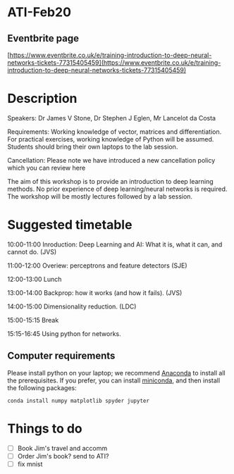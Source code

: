 # ATI-Feb20


## Eventbrite page

[https://www.eventbrite.co.uk/e/training-introduction-to-deep-neural-networks-tickets-77315405459](https://www.eventbrite.co.uk/e/training-introduction-to-deep-neural-networks-tickets-77315405459)

# Description
Speakers: Dr James V Stone, Dr Stephen J Eglen, Mr Lancelot da Costa

Requirements: Working knowledge of vector, matrices and differentiation. For practical exercises, working knowledge of Python will be assumed. Students should bring their own laptops to the lab session.

Cancellation: Please note we have introduced a new cancellation policy which you can review here

The aim of this workshop is to provide an introduction to deep
learning methods. No prior experience of deep learning/neural networks
is required. The workshop will be mostly lectures followed by a lab
session.

# Suggested timetable


10:00-11:00 Inroduction: Deep Learning and AI: What it is, what it
can, and cannot do. (JVS)

11:00-12:00 Overiew: perceptrons and feature detectors (SJE)

12:00-13:00 Lunch

13:00-14:00 Backprop: how it works (and how it fails). (JVS)

14:00-15:00 Dimensionality reduction. (LDC)

15:00-15:15 Break

15:15-16:45 Using python for networks.


## Computer requirements

Please install python on your laptop; we recommend
[Anaconda](https://docs.anaconda.com/anaconda/install/) to install all
the prerequisites.  If you prefer, you can install
[miniconda](https://docs.conda.io/en/latest/miniconda.html), and then
install the following packages:

```
conda install numpy matplotlib spyder jupyter
```

# Things to do 

- [ ] Book Jim's travel and accomm
- [ ] Order Jim's book? send to ATI?  
- [ ] fix mnist
